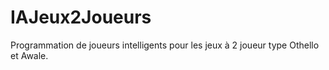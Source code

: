 # IAJeux2Joueurs

Programmation de joueurs intelligents pour les jeux à 2 joueur type Othello et Awale.

